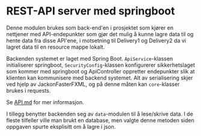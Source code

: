 # REST-API server med springboot

Denne modulen brukes som back-end'en i prosjektet som kjører en nettjener med API-endepunkter som gjør det mulig å kunne lagre data til og hente data fra disse API'ene, i motsetning til Delivery1 og Delivery2 da vi lagret data til en resource mappe lokalt.

Backenden systemet er laget med Spring Boot. `ApiService`-klassen initialiserer springboot, `SecurityConfig`-klassen konfigurerer sikkerhetslaget som kommer med springboot og ApiController oppretter endepunkter slik at klienten kan kommunisere med backend systemet. Alt av serialisering skjer ved hjelp av JackonFasterFXML, og på denne måten kan `core`-klasser brukes i requests.

Se [API.md](/docs/release3/API.md) for mer informasjon.

I tillegg benytter backenden seg av `data`-modulen til å lese/skrive data. I de fleste tilfeller ville man brukt en database, men valgte denne metoden siden oppgaven spurte eksplisitt om å lagre i json.
